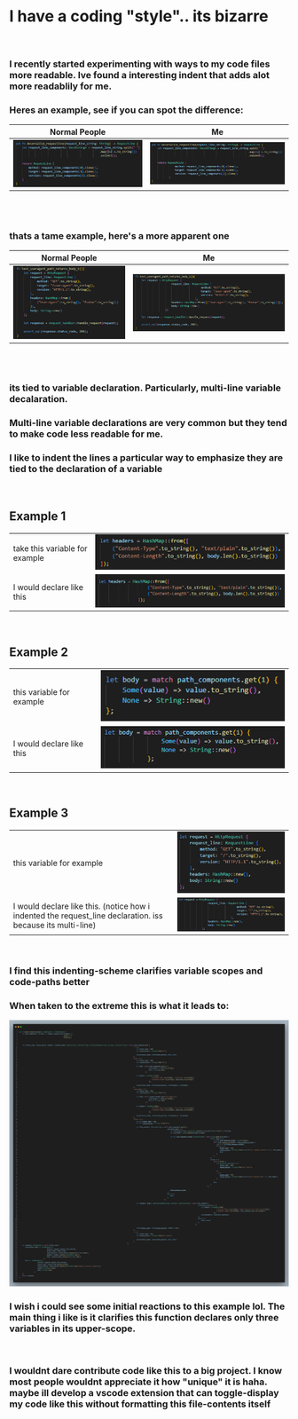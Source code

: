 # I have a coding "style".. its bizarre
<br>


### I recently started experimenting with ways to my code files more readable. Ive found a interesting indent that adds alot more readablily for me. 
### Heres an example, see if you can spot the difference:  

| Normal People | Me |
| ----------- | ----------- |
| ![alt text](image2.png) | ![alt text](image1.png) |

<br>
<br>

### thats a tame example, here's a more apparent one

| Normal People | Me |
| ----------- | ----------- |
| ![alt text](image4.png) | ![alt text](image3.png) |

<br>
<br>

### its tied to variable declaration. Particularly, multi-line variable decalaration. 

### Multi-line variable declarations are very common but they tend to make code less readable for me. 

### I like to indent the lines a particular way to emphasize they are tied to the declaration of a variable
<br>


## Example 1
|   |   |
| ----------- | ----------- |
| take this variable for example | ![alt text](image6.png) |
| I would declare like this | ![alt text](image5.png) |



<br>

## Example 2

|   |   |
| ----------- | ----------- |
| this variable for example | ![alt text](image7.png) |
| I would declare like this | ![alt text](image8.png) |

<br>

## Example 3
|   |   |
| ----------- | ----------- |
| this variable for example | ![alt text](image9.png) |
| I would declare like this. (notice how i indented the request_line declaration. iss because its multi-line) | ![alt text](image10.png) |


<br>


### I find this indenting-scheme clarifies variable scopes and code-paths better

### When taken to the extreme this is what it leads to:

![alt text](image12.png)


### I wish i could see some initial reactions to this example lol. The main thing i like is it clarifies this function declares only three variables in its upper-scope.

<br>

### I wouldnt dare contribute code like this to a big project. I know most people wouldnt appreciate it how "unique" it is haha. maybe ill develop a vscode extension that can toggle-display my code like this without formatting this file-contents itself


